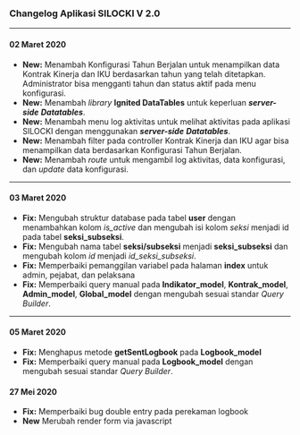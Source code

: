 ### **Changelog Aplikasi SILOCKI V 2.0**

---
#### 02 Maret 2020
-   **New:** Menambah Konfigurasi Tahun Berjalan untuk menampilkan data Kontrak Kinerja dan IKU berdasarkan tahun yang telah ditetapkan. Administrator bisa mengganti tahun dan status aktif pada menu konfigurasi.
-   **New:** Menambah *library* **Ignited DataTables** untuk keperluan ***server-side*** ***Datatables***.
-   **New:** Menambah menu log aktivitas untuk melihat aktivitas pada aplikasi SILOCKI dengan menggunakan ***server-side*** ***Datatables***.
-   **New:** Menambah filter pada controller Kontrak Kinerja dan IKU agar bisa menampilkan data berdasarkan Konfigurasi Tahun Berjalan.
-   **New:** Menambah *route* untuk mengambil log aktivitas, data konfigurasi, dan *update* data konfigurasi.

---

#### 03 Maret 2020
-   **Fix:** Mengubah struktur database pada tabel **user** dengan menambahkan kolom *is_active* dan mengubah isi kolom *seksi* menjadi id pada tabel **seksi_subseksi**.
-   **Fix:** Mengubah nama tabel **seksi/subseksi** menjadi **seksi_subseksi** dan mengubah kolom *id* menjadi *id_seksi_subseksi*.
-   **Fix:** Memperbaiki pemanggilan variabel pada halaman **index** untuk admin, pejabat, dan pelaksana
-   **Fix:** Memperbaiki query manual pada **Indikator_model**, **Kontrak_model**, **Admin_model**, **Global_model** dengan mengubah sesuai standar *Query Builder*.

---

#### 05 Maret 2020
- **Fix:** Menghapus metode **getSentLogbook** pada **Logbook_model**  
- **Fix:** Memperbaiki query manual pada **Logbook_model** dengan mengubah sesuai standar *Query Builder*.

#### 27 Mei 2020
- **Fix:** Memperbaiki bug double entry pada perekaman logbook  
- **New** Merubah render form via javascript